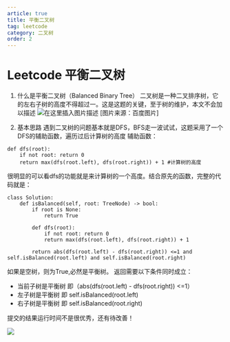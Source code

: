 ```yaml
---
article: true
title: 平衡二叉树
tag: leetcode
category: 二叉树
order: 2
---
```

# Leetcode 平衡二叉树
1. 什么是平衡二叉树（Balanced Binary Tree）
二叉树是一种二叉排序树，它的左右子树的高度不得超过一。这是这题的关键，至于树的维护，本文不会加以描述
![在这里插入图片描述](https://img-blog.csdnimg.cn/2020052220375832.png?x-oss-process=image/watermark,type_ZmFuZ3poZW5naGVpdGk,shadow_10,text_aHR0cHM6Ly9ibG9nLmNzZG4ubmV0L3dlaXhpbl80Mzk0MzY0Mg==,size_16,color_FFFFFF,t_70)
[图片来源：百度图片]

2. 基本思路
遇到二叉树的问题基本就是DFS，BFS走一波试试，这题采用了一个DFS的辅助函数，遍历过后计算树的高度
辅助函数：
```
def dfs(root):
	if not root: return 0
    return max(dfs(root.left), dfs(root.right)) + 1 #计算树的高度
```
很明显的可以看dfs的功能就是来计算树的一个高度。结合原先的函数，完整的代码就是：
```
class Solution:
    def isBalanced(self, root: TreeNode) -> bool:
        if root is None:
            return True

        def dfs(root):
            if not root: return 0
            return max(dfs(root.left), dfs(root.right)) + 1

        return abs(dfs(root.left) - dfs(root.right)) <=1 and self.isBalanced(root.left) and self.isBalanced(root.right)
```
如果是空树，则为True,必然是平衡树。
返回需要以下条件同时成立：

- 当前子树是平衡树 即（abs(dfs(root.left) - dfs(root.right)) <=1）
- 左子树是平衡树 即  self.isBalanced(root.left)
- 右子树是平衡树 即 self.isBalanced(root.right)

提交的结果运行时间不是很优秀，还有待改善！


![](https://golearning.oss-cn-shanghai.aliyuncs.com/obsidian扫码_搜索联合传播样式-标准色版.png)